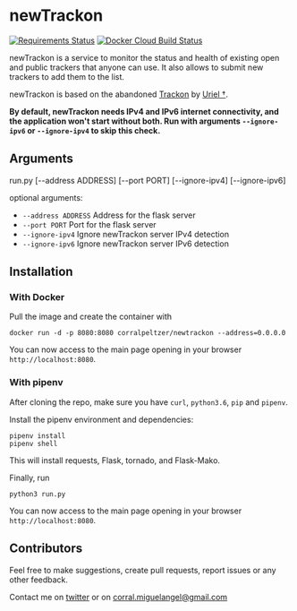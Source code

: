 # newTrackon

[![Requirements Status](https://requires.io/github/CorralPeltzer/newTrackon/requirements.svg?branch=master)](https://requires.io/github/CorralPeltzer/newTrackon/requirements/?branch=master)
[![Docker Cloud Build Status](https://img.shields.io/docker/cloud/build/corralpeltzer/newtrackon)](https://hub.docker.com/repository/docker/corralpeltzer/newtrackon)

newTrackon is a service to monitor the status and health of existing open and public trackers that anyone can use.
It also allows to submit new trackers to add them to the list.

newTrackon is based on the abandoned [Trackon](http://repo.cat-v.org/trackon/) by [Uriel †](https://github.com/uriel).


**By default, newTrackon needs IPv4 and IPv6 internet connectivity, and the application won't start without both.
Run with arguments `--ignore-ipv6` or `--ignore-ipv4` to skip this check.**

## Arguments
run.py [--address ADDRESS] [--port PORT] [--ignore-ipv4]
              [--ignore-ipv6]

optional arguments:
  * `--address ADDRESS`  Address for the flask server
  * `--port PORT`        Port for the flask server
  * `--ignore-ipv4`      Ignore newTrackon server IPv4 detection
  * `--ignore-ipv6`      Ignore newTrackon server IPv6 detection


## Installation

### With Docker
Pull the image and create the container with
```
docker run -d -p 8080:8080 corralpeltzer/newtrackon --address=0.0.0.0
```
You can now access to the main page opening in your browser `http://localhost:8080`.

### With pipenv
After cloning the repo, make sure you have `curl`, `python3.6`, `pip` and `pipenv`.

Install the pipenv environment and dependencies:
```
pipenv install
pipenv shell
```
This will install requests, Flask, tornado, and Flask-Mako.

Finally, run
```
python3 run.py
```
You can now access to the main page opening in your browser `http://localhost:8080`.

## Contributors

Feel free to make suggestions, create pull requests, report issues or any other feedback.

Contact me on [twitter](https://twitter.com/CorralPeltzer) or on corral.miguelangel@gmail.com

